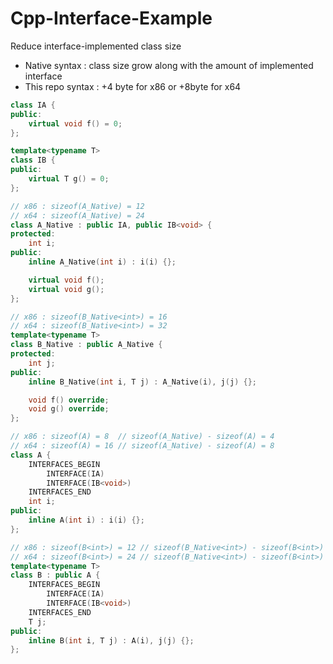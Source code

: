 # Cpp-Interface-Example
Reduce interface-implemented class size
- Native syntax    : class size grow along with the amount of implemented interface
- This repo syntax : +4 byte for x86 or +8byte for x64
```cpp
class IA {
public:
	virtual void f() = 0;
};

template<typename T>
class IB {
public:
	virtual T g() = 0;
};

// x86 : sizeof(A_Native) = 12
// x64 : sizeof(A_Native) = 24
class A_Native : public IA, public IB<void> {
protected:
	int i;
public:
	inline A_Native(int i) : i(i) {};

	virtual void f();
	virtual void g();
};

// x86 : sizeof(B_Native<int>) = 16
// x64 : sizeof(B_Native<int>) = 32
template<typename T>
class B_Native : public A_Native {
protected:
	int j;
public:
	inline B_Native(int i, T j) : A_Native(i), j(j) {};

	void f() override;
	void g() override;
};

// x86 : sizeof(A) = 8  // sizeof(A_Native) - sizeof(A) = 4
// x64 : sizeof(A) = 16 // sizeof(A_Native) - sizeof(A) = 8
class A {
	INTERFACES_BEGIN
		INTERFACE(IA)
		INTERFACE(IB<void>)
	INTERFACES_END
	int i;
public:
	inline A(int i) : i(i) {};
};

// x86 : sizeof(B<int>) = 12 // sizeof(B_Native<int>) - sizeof(B<int>) = 4
// x64 : sizeof(B<int>) = 24 // sizeof(B_Native<int>) - sizeof(B<int>) = 8
template<typename T>
class B : public A {
	INTERFACES_BEGIN
		INTERFACE(IA)
		INTERFACE(IB<void>)
	INTERFACES_END
	T j;
public:
	inline B(int i, T j) : A(i), j(j) {};
};
```
